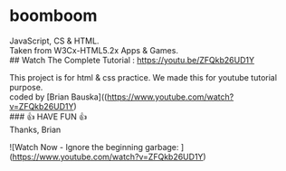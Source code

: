 # boomboom

JavaScript, CS & HTML.  
Taken from W3Cx-HTML5.2x Apps & Games.  
\## Watch The Complete Tutorial : https://youtu.be/ZFQkb26UD1Y

This project is for html & css practice. We made this for youtube tutorial purpose.  
coded by \[Brian Bauska\]((https://www.youtube.com/watch?v=ZFQkb26UD1Y)  
\### 👍 HAVE FUN 👍  
Thanks, Brian

!\[Watch Now - Ignore the beginning garbage: \](https://www.youtube.com/watch?v=ZFQkb26UD1Y)

